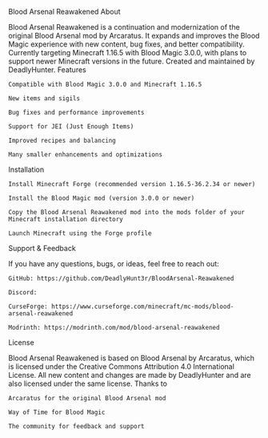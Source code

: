 Blood Arsenal Reawakened
About

Blood Arsenal Reawakened is a continuation and modernization of the original Blood Arsenal mod by Arcaratus.
It expands and improves the Blood Magic experience with new content, bug fixes, and better compatibility.
Currently targeting Minecraft 1.16.5 with Blood Magic 3.0.0, with plans to support newer Minecraft versions in the future.
Created and maintained by DeadlyHunter.
Features

    Compatible with Blood Magic 3.0.0 and Minecraft 1.16.5

    New items and sigils

    Bug fixes and performance improvements

    Support for JEI (Just Enough Items)

    Improved recipes and balancing

    Many smaller enhancements and optimizations

Installation

    Install Minecraft Forge (recommended version 1.16.5-36.2.34 or newer)

    Install the Blood Magic mod (version 3.0.0 or newer)

    Copy the Blood Arsenal Reawakened mod into the mods folder of your Minecraft installation directory

    Launch Minecraft using the Forge profile

Support & Feedback

If you have any questions, bugs, or ideas, feel free to reach out:

    GitHub: https://github.com/DeadlyHunt3r/BloodArsenal-Reawakened

    Discord: 

    CurseForge: https://www.curseforge.com/minecraft/mc-mods/blood-arsenal-reawakened
	
	Modrinth: https://modrinth.com/mod/blood-arsenal-reawakened

License

Blood Arsenal Reawakened is based on Blood Arsenal by Arcaratus, which is licensed under the Creative Commons Attribution 4.0 International License.
All new content and changes are made by DeadlyHunter and are also licensed under the same license.
Thanks to

    Arcaratus for the original Blood Arsenal mod

    Way of Time for Blood Magic

    The community for feedback and support